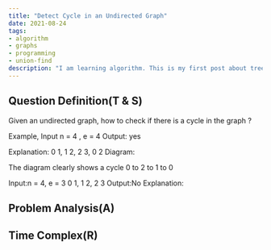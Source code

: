 ```yaml
---
title: "Detect Cycle in an Undirected Graph"
date: 2021-08-24
tags:
- algorithm
- graphs
- programming
- union-find
description: "I am learning algorithm. This is my first post about tree and dp problem."
---
```



## Question Definition(T & S)

Given an undirected graph, how to check if there is a cycle in the graph ?

Example, Input n  = 4 , e = 4
Output: yes

Explanation:
0 1, 1 2, 2 3, 0 2
Diagram:

The diagram clearly shows a cycle 0 to 2 to 1 to 0

Input:n = 4, e = 3 
0 1, 1 2, 2 3 
Output:No 
Explanation: 



## Problem Analysis(A)

## Time Complex(R)


